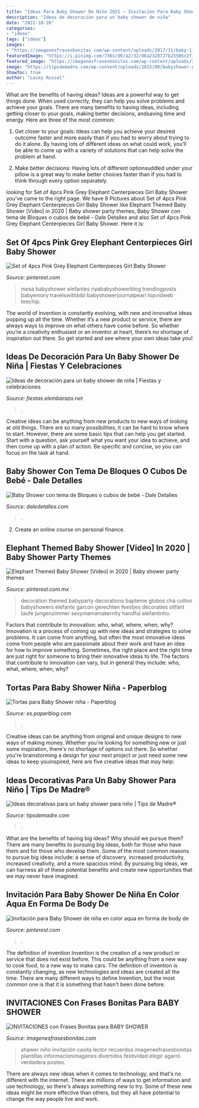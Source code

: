 ```yaml
---
title: "Ideas Para Baby Shower De Niño 2021 ~ Invitación Para Baby Shower De Niña En Color Aqua En Forma De Body De"
description: "Ideas de decoración para un baby shower de niña"
date: "2022-10-26"
categories:
- "ideas"
tags: ["ideas"]
images:
- "https://imagenesfrasesbonitas.com/wp-content/uploads/2017/11/baby-1-500x667.jpg"
featuredImage: "https://i.pinimg.com/736x/d6/a2/32/d6a2328727b25586c2f12c7757e790bd--unisex.jpg"
featured_image: "https://imagenesfrasesbonitas.com/wp-content/uploads/2017/11/baby-1-500x667.jpg"
image: "https://tipsdemadre.com/wp-content/uploads/2015/08/babyshower-gelantibacterial.jpg"
ShowToc: true
author: "Lacey Russel"
---
```



What are the benefits of having ideas?
Ideas are a powerful way to get things done. When used correctly, they can help you solve problems and achieve your goals. There are many benefits to having ideas, including getting closer to your goals, making better decisions, andsaving time and energy. Here are three of the most common: 
1. Get closer to your goals: Ideas can help you achieve your desired outcome faster and more easily than if you had to worry about trying to do it alone. By having lots of different ideas on what could work, you’ll be able to come up with a variety of solutions that can help solve the problem at hand.

2. Make better decisions: Having lots of different optionsuddled under your pillow is a great way to make better choices faster than if you had to think through every option separately.

	

		
looking for Set of 4pcs Pink Grey Elephant Centerpieces Girl Baby Shower you've came to the right page. We have 8 Pictures about Set of 4pcs Pink Grey Elephant Centerpieces Girl Baby Shower like Elephant Themed Baby Shower [Video] in 2020 | Baby shower party themes, Baby Shower con tema de Bloques o cubos de bebé - Dale Detalles and also Set of 4pcs Pink Grey Elephant Centerpieces Girl Baby Shower. Here it is:
		
    
## Set Of 4pcs Pink Grey Elephant Centerpieces Girl Baby Shower

<img loading=lazy src="https://i.pinimg.com/736x/37/9f/6e/379f6e7e892b10fd8e8502e1a31589d8.jpg" onerror="this.onerror=null;this.src='https://tse1.mm.bing.net/th?id=OIP.Npl2vHAxOjh8uFlEhMGtvwHaJ3&amp;pid=15.1';" alt="Set of 4pcs Pink Grey Elephant Centerpieces Girl Baby Shower">

_Source: pinterest.com_

>mesa babyshower elefantes riyababyshowerblog trendingposts babyemory travelswithbibi babyshowerjournalpearl topvidweb teechip. 

	

The world of invention is constantly evolving, with new and innovative ideas popping up all the time. Whether it’s a new product or service, there are always ways to improve on what others have come before. So whether you’re a creativity enthusiast or an inventor at heart, there’s no shortage of inspiration out there. So get started and see where your own ideas take you!

    
## Ideas De Decoración Para Un Baby Shower De Niña | Fiestas Y Celebraciones

<img loading=lazy src="https://fiestas.elembarazo.net/wp-content/uploads/sites/8/2016/05/baby-shower-niña-diseños.jpg" onerror="this.onerror=null;this.src='https://tse4.mm.bing.net/th?id=OIP.2lTtePoJcGqMcLLxeQ8qLAHaMM&amp;pid=15.1';" alt="Ideas de decoración para un baby shower de niña | Fiestas y celebraciones">

_Source: fiestas.elembarazo.net_

>. 

	

Creative ideas can be anything from new products to new ways of looking at old things. There are so many possibilities, it can be hard to know where to start. However, there are some basic tips that can help you get started. Start with a question, ask yourself what you want your idea to achieve, and then come up with a plan of action. Be specific and concise, so you can focus on the task at hand.

    
## Baby Shower Con Tema De Bloques O Cubos De Bebé - Dale Detalles

<img loading=lazy src="https://i0.wp.com/www.daledetalles.com/wp-content/uploads/2016/09/cubo4.jpg" onerror="this.onerror=null;this.src='https://tse3.mm.bing.net/th?id=OIP.4drHwgCCSwkCMNwPIyQ6EAHaLJ&amp;pid=15.1';" alt="Baby Shower con tema de Bloques o cubos de bebé - Dale Detalles">

_Source: daledetalles.com_

>. 

	

2. Create an online course on personal finance.

    
## Elephant Themed Baby Shower [Video] In 2020 | Baby Shower Party Themes

<img loading=lazy src="https://i.pinimg.com/736x/f2/b1/78/f2b1782f9c09c04673d40f61623315a6.jpg" onerror="this.onerror=null;this.src='https://tse1.mm.bing.net/th?id=OIP.s2hty_cU0LSiBN1Iihhf7QHaNK&amp;pid=15.1';" alt="Elephant Themed Baby Shower [Video] in 2020 | Baby shower party themes">

_Source: pinterest.com.mx_

>decoration themed babyparty decorations bapteme globos chá colton babyshowers elefante garcon gerechten feestjes decoraties olifant taufe jungenzimmer sexymamamaternity handful elefantinho. 

	

Factors that contribute to innovation: who, what, where, when, why?
Innovation is a process of coming up with new ideas and strategies to solve problems. It can come from anything, but often the most innovative ideas come from people who are passionate about their work and have an idea for how to improve something. Sometimes, the right place and the right time are just right for someone to bring their innovative ideas to life. The factors that contribute to innovation can vary, but in general they include: who, what, where, when, why?

    
## Tortas Para Baby Shower Niña - Paperblog

<img loading=lazy src="https://m1.paperblog.com/i/325/3250196/tortas-baby-shower-nina-L-jXyH2P.jpeg" onerror="this.onerror=null;this.src='https://tse4.mm.bing.net/th?id=OIP.4DGR_TV3mrJuNBu_mv9amwAAAA&amp;pid=15.1';" alt="Tortas para Baby Shower niña - Paperblog">

_Source: es.paperblog.com_

>. 

	

Creative ideas can be anything from original and unique designs to new ways of making money. Whether you're looking for something new or just some inspiration, there's no shortage of options out there. So whether you're brainstorming a design for your next project or just need some new ideas to keep youinspired, here are five creative ideas that may help: 

    
## Ideas Decorativas Para Un Baby Shower Para Niño | Tips De Madre®

<img loading=lazy src="https://tipsdemadre.com/wp-content/uploads/2015/08/babyshower-gelantibacterial.jpg" onerror="this.onerror=null;this.src='https://tse4.mm.bing.net/th?id=OIP.uVsia2BBlksPaFZb0-2WYQHaJ6&amp;pid=15.1';" alt="Ideas decorativas para un baby shower para niño | Tips de Madre®">

_Source: tipsdemadre.com_

>. 

	

What are the benefits of having big ideas? Why should we pursue them?
There are many benefits to pursuing big ideas, both for those who have them and for those who develop them. Some of the most common reasons to pursue big ideas include: a sense of discovery, increased productivity, increased creativity, and a more spacious mind. By pursuing big ideas, we can harness all of these potential benefits and create new opportunities that we may never have imagined.

    
## Invitación Para Baby Shower De Niña En Color Aqua En Forma De Body De

<img loading=lazy src="https://i.pinimg.com/736x/d6/a2/32/d6a2328727b25586c2f12c7757e790bd--unisex.jpg" onerror="this.onerror=null;this.src='https://tse1.mm.bing.net/th?id=OIP.t9jxBN5anHok_bpmQ8oi8wHaLH&amp;pid=15.1';" alt="Invitación para Baby Shower de niña en color aqua en forma de body de">

_Source: pinterest.com_

>. 

	

The definition of invention
Invention is the creation of a new product or service that does not exist before. This could be anything from a new way to cook food, to a new way to make cars. The definition of invention is constantly changing, as new technologies and ideas are created all the time. There are many different ways to define Invention, but the most common one is that it is something that hasn't been done before.

    
## INVITACIONES Con Frases Bonitas Para BABY SHOWER

<img loading=lazy src="https://imagenesfrasesbonitas.com/wp-content/uploads/2017/11/baby-1-500x667.jpg" onerror="this.onerror=null;this.src='https://tse1.mm.bing.net/th?id=OIP.dKCzSrRK4xmaUJGZUVAmUwHaJ4&amp;pid=15.1';" alt="INVITACIONES con Frases Bonitas para BABY SHOWER">

_Source: imagenesfrasesbonitas.com_

>shawer niño invitación casita lector recuerdos imagenesfrasesbonitas plantillas informacionimagenes divertidos festividad elegir agarró verdadera posteo. 

	

There are always new ideas when it comes to technology, and that's no different with the internet. There are millions of ways to get information and use technology, so there's always something new to try. Some of these new ideas might be more effective than others, but they all have potential to change the way people live and work.

